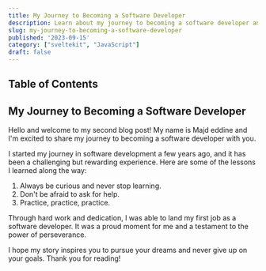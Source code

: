 ```yaml
---
title: My Journey to Becoming a Software Developer
description: Learn about my journey to becoming a software developer and the lessons I learned along the way.
slug: my-journey-to-becoming-a-software-developer
published: '2023-09-15'
category: ["sveltekit", "JavaScript"]
draft: false
---
```


## Table of Contents

## My Journey to Becoming a Software Developer

Hello and welcome to my second blog post! My name is Majd eddine and I'm excited to share my journey to becoming a software developer with you.

I started my journey in software development a few years ago, and it has been a challenging but rewarding experience. Here are some of the lessons I learned along the way:

1. Always be curious and never stop learning.
2. Don't be afraid to ask for help.
3. Practice, practice, practice.

Through hard work and dedication, I was able to land my first job as a software developer. It was a proud moment for me and a testament to the power of perseverance.

I hope my story inspires you to pursue your dreams and never give up on your goals. Thank you for reading!
